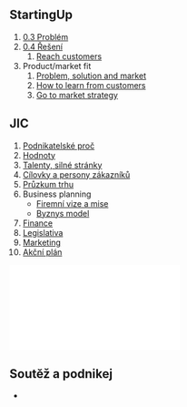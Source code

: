 ## StartingUp
1. [0.3 Problém](0.3%20Problém.md)
2. [0.4 Řešení](0.4%20Řešení.md)
	1. [Reach customers](Reach%20customers.md)
3. Product/market fit
	1. [Problem, solution and market](Problem,%20solution%20and%20market.md)
	2. [How to learn from customers](How%20to%20learn%20from%20customers.md)
	3. [Go to market strategy](Go%20to%20market%20strategy.md)
## JIC
1. [Podnikatelské proč](0%20Před%20startem.md)
2. [Hodnoty](../Seberozvoj/Sebereflexe%20-%20Hodnoty,%20potřeby%20a%20emoce.md)
3. [Talenty, silné stránky](../Seberozvoj/Talenty,%20silné%20stránky)
4. [Cílovky a persony zákazníků](3%20Cílovky%20a%20persony%20zákazníků.md)
5. [Průzkum trhu](4%20Průzkum%20trhu.md)
6. Business planning
	- [Firemní vize a mise](../Seberozvoj/Sebereflexe%20-%20Poslání%20a%20vize.md)
	- [Byznys model](Finance%20-%20byznys%20model.md)
9. [Finance](Finance.md)
10. [Legislativa](Legislativa.md)
11. [Marketing](Marketing.md)
12. [Akční plán](8%20Akční%20plán.md)

![JIC_SC_Worklisty](../Assets/Podnikání/podnikateslky_bootcamp/JIC_SC_Worklisty.pdf)
## Soutěž a podnikej
- 